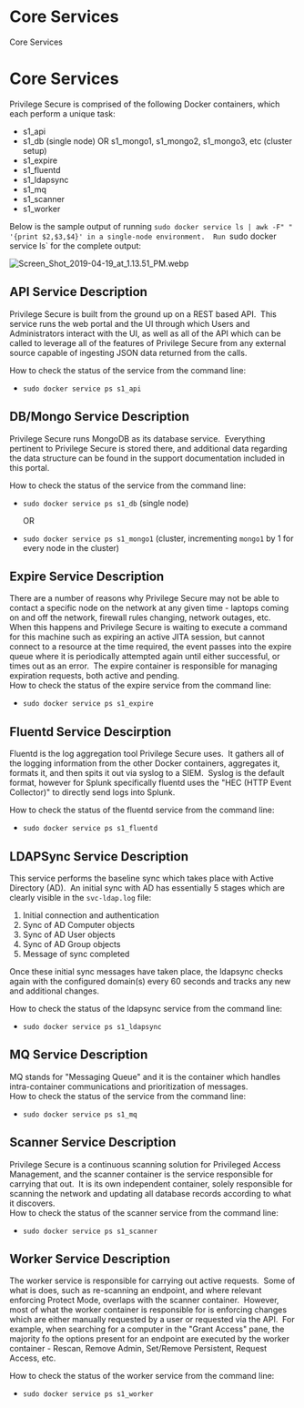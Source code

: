 # Core Services

Core Services

# Core Services

Privilege Secure is comprised of the following Docker containers, which each perform a unique task:

- s1_api
- s1_db (single node) OR s1_mongo1, s1_mongo2, s1_mongo3, etc (cluster setup)
- s1_expire
- s1_fluentd
- s1_ldapsync
- s1_mq
- s1_scanner
- s1_worker

Below is the sample output of running
`sudo docker service ls | awk -F" " '{print $2,$3,$4}' in a single-node environment.  Run `sudo
docker service ls` for the complete output:

![Screen_Shot_2019-04-19_at_1.13.51_PM.webp](/img/versioned_docs/privilegesecurefordiscovery_2.21/privilegesecure/discovery/360021493614_screen_shot_2019-04-19_at_1.13.51_pm_293x206.webp)

## API Service Description

Privilege Secure is built from the ground up on a REST based API.  This service runs the web portal
and the UI through which Users and Administrators interact with the UI, as well as all of the API
which can be called to leverage all of the features of Privilege Secure from any external source
capable of ingesting JSON data returned from the calls.

How to check the status of the service from the command line:

- `sudo docker service ps s1_api`

## DB/Mongo Service Description

Privilege Secure runs MongoDB as its database service.  Everything pertinent to Privilege Secure is
stored there, and additional data regarding the data structure can be found in the support
documentation included in this portal.

How to check the status of the service from the command line:

- `sudo docker service ps s1_db` (single node)

    OR

- `sudo docker service ps s1_mongo1` (cluster, incrementing `mongo1` by 1 for every node in the
  cluster)

## Expire Service Description

There are a number of reasons why Privilege Secure may not be able to contact a specific node on the
network at any given time - laptops coming on and off the network, firewall rules changing, network
outages, etc.  When this happens and Privilege Secure is waiting to execute a command for this
machine such as expiring an active JITA session, but cannot connect to a resource at the time
required, the event passes into the expire queue where it is periodically attempted again until
either successful, or times out as an error.  The expire container is responsible for managing
expiration requests, both active and pending.  
How to check the status of the expire service from the command line:

- `sudo docker service ps s1_expire`

## Fluentd Service Descirption

Fluentd is the log aggregation tool Privilege Secure uses.  It gathers all of the logging
information from the other Docker containers, aggregates it, formats it, and then spits it out via
syslog to a SIEM.  Syslog is the default format, however for Splunk specifically fluentd uses the
"HEC (HTTP Event Collector)" to directly send logs into Splunk.

How to check the status of the fluentd service from the command line:

- `sudo docker service ps s1_fluentd`

## LDAPSync Service Description

This service performs the baseline sync which takes place with Active Directory (AD).  An initial
sync with AD has essentially 5 stages which are clearly visible in the `svc-ldap.log` file:

1. Initial connection and authentication
2. Sync of AD Computer objects
3. Sync of AD User objects
4. Sync of AD Group objects
5. Message of sync completed

Once these initial sync messages have taken place, the ldapsync checks again with the configured
domain(s) every 60 seconds and tracks any new and additional changes.

How to check the status of the ldapsync service from the command line:

- `sudo docker service ps s1_ldapsync`

## MQ Service Description

MQ stands for "Messaging Queue" and it is the container which handles intra-container communications
and prioritization of messages.  
How to check the status of the service from the command line:

- `sudo docker service ps s1_mq`

## Scanner Service Description

Privilege Secure is a continuous scanning solution for Privileged Access Management, and the scanner
container is the service responsible for carrying that out.  It is its own independent container,
solely responsible for scanning the network and updating all database records according to what it
discovers.  
How to check the status of the scanner service from the command line:

- `sudo docker service ps s1_scanner`

## Worker Service Description

The worker service is responsible for carrying out active requests.  Some of what is does, such as
re-scanning an endpoint, and where relevant enforcing Protect Mode, overlaps with the scanner
container.  However, most of what the worker container is responsible for is enforcing changes which
are either manually requested by a user or requested via the API.  For example, when searching for a
computer in the "Grant Access" pane, the majority fo the options present for an endpoint are
executed by the worker container - Rescan, Remove Admin, Set/Remove Persistent, Request Access, etc.

How to check the status of the worker service from the command line:

- `sudo docker service ps s1_worker`
